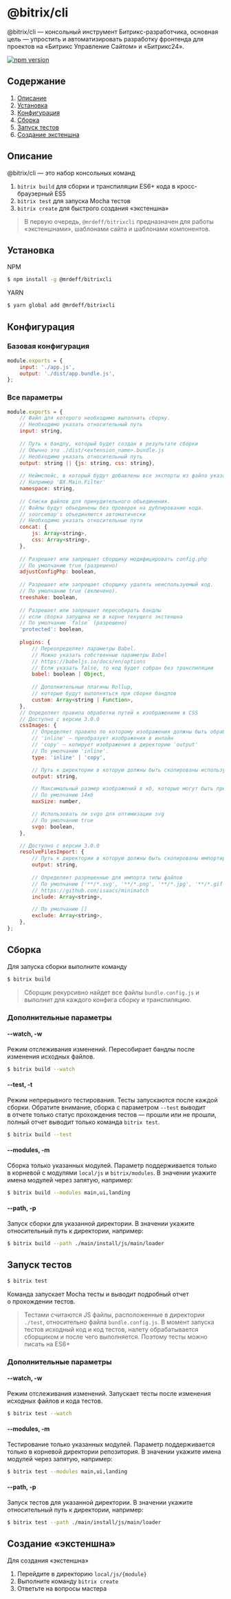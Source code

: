 # @bitrix/cli 
@bitrix/cli&nbsp;— консольный инструмент Битрикс-разработчика, 
основная цель&nbsp;— упростить и&nbsp;автоматизировать разработку фронтенда для 
проектов на&nbsp;«Битрикс Управление Сайтом» и&nbsp;«Битрикс24».

[![npm version](https://badge.fury.io/js/%40bitrix%2Fcli.svg)](https://badge.fury.io/js/%40bitrix%2Fcli)


## Содержание
1. [Описание](#introduction)
2. [Установка](#install)
3. [Конфигурация](#config)
4. [Сборка](#build)
5. [Запуск тестов](#test)
6. [Создание экстеншна](#create)

<h2 id="introduction">Описание</h2>

@bitrix/cli&nbsp;— это набор консольных команд 
1. `bitrix build` для сборки и&nbsp;транспиляции ES6+ кода в&nbsp;кросс-браузерный ES5
2. `bitrix test` для запуска Mocha тестов
3. `bitrix create` для быстрого создания «экстеншна»

> В&nbsp;первую очередь, `@mrdeff/bitrixcli` предназначен для работы «экстеншнами», 
шаблонами сайта и&nbsp;шаблонами компонентов. 


<h2 id="install">Установка</h2>

NPM
```bash
$ npm install -g @mrdeff/bitrixcli
```

YARN
```bash
$ yarn global add @mrdeff/bitrixcli
```

<h2 id="config">Конфигурация</h2>

### Базовая конфигурация 
```javascript
module.exports = {
	input: './app.js', 
	output: './dist/app.bundle.js',
};
```

### Все параметры 
```javascript
module.exports = {
	// Файл для которого необходимо выполнить сборку. 
	// Необходимо указать относительный путь 
	input: string, 
	
	// Путь к бандлу, который будет создан в результате сборки 
	// Обычно это ./dist/<extension_name>.bundle.js
	// Необходимо указать относительный путь 
	output: string || {js: string, css: string},
	
	// Неймспейс, в который будут добавлены все экспорты из файла указанного в input
	// Например 'BX.Main.Filter'
	namespace: string,
	
	// Списки файлов для принудительного объединения. 
	// Файлы будут объединены без проверок на дублирование кода. 
	// sourcemap's объединяются автоматически 
	// Необходимо указать относительные пути
	concat: {
		js: Array<string>,
		css: Array<string>,
	},
	
	// Разрешает или запрещает сборщику модифицировать config.php
	// По умолчанию true (разрешено)
	adjustConfigPhp: boolean,
	
	// Разрешает или запрещает сборщику удалять неиспользуемый код. 
	// По умолчанию true (включено).
	treeshake: boolean,
	
	// Разрешает или запрещает пересобирать бандлы 
	// если сборка запущена не в корне текущего экстеншна 
	// По умолчанию `false` (разрешено)
	'protected': boolean,
	
	plugins: {
		// Переопределяет параметры Babel.
		// Можно указать собственные параметры Babel
		// https://babeljs.io/docs/en/options
		// Если указать false, то код будет собран без транспиляции
		babel: boolean | Object,
		
		// Дополнительные плагины Rollup, 
		// которые будут выполняться при сборке бандлов 
		custom: Array<string | Function>,
	},
    // Определяет правила обработки путей к изображениям в CSS
    // Доступно с версии 3.0.0
    cssImages: {
        // Определяет правило по которому изображения должны быть обработаны
        // 'inline' — преобразует изображения в инлайн 
        // 'copy' — копирует изображения в директорию 'output'
        // По умолчанию 'inline'.
        type: 'inline' | 'copy', 

        // Путь к директории в которую должны быть скопированы используемые изображения 
        output: string,

        // Максимальный размер изображений в кб, которые могут быть преобразованы в инлайн
        // По умолчанию 14кб
        maxSize: number,

        // Использовать ли svgo для оптимизации svg 
        // По умолчанию true 
        svgo: boolean, 
    },

    // Доступно с версии 3.0.0
    resolveFilesImport: {
        // Путь к директории в которую должны быть скопированы импортированные изображения 
        output: string,
        
        // Определяет разрешенные для импорта типы файлов
        // По умолчанию ['**/*.svg', '**/*.png', '**/*.jpg', '**/*.gif']
        // https://github.com/isaacs/minimatch
        include: Array<string>,

        // По умолчанию []
        exclude: Array<string>,
    },   
};
```

<h2 id="build">Сборка</h2>

Для запуска сборки выполните команду 
```bash
$ bitrix build
```
> Сборщик рекурсивно найдет все файлы `bundle.config.js` и выполнит 
для каждого конфига сборку и транспиляцию. 

### Дополнительные параметры 

#### --watch, -w
Режим отслеживания изменений. Пересобирает бандлы после изменения исходных файлов.
```bash
$ bitrix build --watch
```

#### --test, -t
Режим непрерывного тестирования. Тесты запускаются после каждой сборки.
Обратите внимание, сборка с&nbsp;параметром `--test` выводит в&nbsp;отчете только статус прохождения 
тестов&nbsp;— прошли или не&nbsp;прошли, полный отчет выводит только команда `bitrix test`.
```bash
$ bitrix build --test
```

#### --modules, -m
Сборка только указанных модулей. Параметр поддерживается только в&nbsp;корневой c&nbsp;модулями `local/js` и `bitrix/modules`. 
В&nbsp;значении укажите имена модулей через запятую, например:
```bash
$ bitrix build --modules main,ui,landing
```

#### --path, -p
Запуск сборки для указанной директории. В&nbsp;значении укажите относительный путь к&nbsp;директории, 
например:
```bash
$ bitrix build --path ./main/install/js/main/loader
```


<h2 id="tests">Запуск тестов</h2>  

```bash
$ bitrix test
```

Команда запускает Mocha тесты и&nbsp;выводит подробный отчет о&nbsp;прохождении тестов. 
> Тестами считаются&nbsp;JS файлы, расположенные в&nbsp;директории `./test`, 
  относительно файла `bundle.config.js`. В&nbsp;момент запуска тестов исходный код и&nbsp;код тестов, 
  налету обрабатывается сборщиком и&nbsp;после чего выполняется. Поэтому тесты можно писать на&nbsp;ES6+

### Дополнительные параметры 

#### --watch, -w
Режим отслеживания изменений. Запускает тесты после изменения исходных файлов и&nbsp;кода тестов.
```bash
$ bitrix test --watch
```

#### --modules, -m
Тестирование только указанных модулей. Параметр поддерживается только в 
корневой директории репозитория. В&nbsp;значении укажите имена модулей через запятую, 
например:
```bash
$ bitrix test --modules main,ui,landing
```

#### --path, -p
Запуск тестов для указанной директории. В&nbsp;значении укажите относительный путь к&nbsp;директории, 
например:
```bash
$ bitrix test --path ./main/install/js/main/loader
```

<h2 id="create">Создание «экстеншна»</h2>

Для создания «экстеншна»
1. Перейдите в директорию `local/js/{module}`
2. Выполните команду `bitrix create`
3. Ответьте на вопросы мастера
